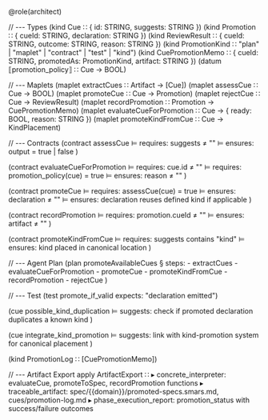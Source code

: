 @role(architect)

// --- Types
(kind Cue ∷ { id: STRING, suggests: STRING })
(kind Promotion ∷ { cueId: STRING, declaration: STRING })
(kind ReviewResult ∷ { cueId: STRING, outcome: STRING, reason: STRING })
(kind PromotionKind ∷ "plan" | "maplet" | "contract" | "test" | "kind")
(kind CuePromotionMemo ∷ { cueId: STRING, promotedAs: PromotionKind, artifact: STRING })
(datum ⟦promotion_policy⟧ ∷ Cue → BOOL)

// --- Maplets
(maplet extractCues ∷ Artifact → [Cue])
(maplet assessCue ∷ Cue → BOOL)
(maplet promoteCue ∷ Cue → Promotion)
(maplet rejectCue ∷ Cue → ReviewResult)
(maplet recordPromotion ∷ Promotion → CuePromotionMemo)
(maplet evaluateCueForPromotion ∷ Cue → { ready: BOOL, reason: STRING })
(maplet promoteKindFromCue ∷ Cue → KindPlacement)

// --- Contracts
(contract assessCue
  ⊨ requires: suggests ≠ ""
  ⊨ ensures: output = true | false
)

(contract evaluateCueForPromotion
  ⊨ requires: cue.id ≠ ""
  ⊨ requires: promotion_policy(cue) = true
  ⊨ ensures: reason ≠ ""
)

(contract promoteCue
  ⊨ requires: assessCue(cue) = true
  ⊨ ensures: declaration ≠ ""
  ⊨ ensures: declaration reuses defined kind if applicable
)

(contract recordPromotion
  ⊨ requires: promotion.cueId ≠ ""
  ⊨ ensures: artifact ≠ ""
)

(contract promoteKindFromCue
  ⊨ requires: suggests contains "kind"
  ⊨ ensures: kind placed in canonical location
)

// --- Agent Plan
(plan promoteAvailableCues
  § steps:
    - extractCues
    - evaluateCueForPromotion
    - promoteCue
    - promoteKindFromCue
    - recordPromotion
    - rejectCue
)

// --- Test
(test promote_if_valid expects: "declaration emitted")

(cue possible_kind_duplication
  ⊨ suggests: check if promoted declaration duplicates a known kind
)

(cue integrate_kind_promotion
  ⊨ suggests: link with kind-promotion system for canonical placement
)

(kind PromotionLog ∷ [CuePromotionMemo])

// --- Artifact Export
apply ArtifactExport ∷
  ▸ concrete_interpreter: evaluateCue, promoteToSpec, recordPromotion functions
  ▸ traceable_artifact: spec/{{domain}}/promoted-specs.smars.md, cues/promotion-log.md
  ▸ phase_execution_report: promotion_status with success/failure outcomes
